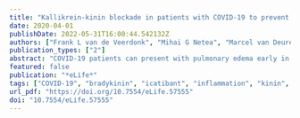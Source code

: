 ```yaml
---
title: "Kallikrein-kinin blockade in patients with COVID-19 to prevent acute respiratory distress syndrome"
date: 2020-04-01
publishDate: 2022-05-31T16:00:44.542132Z
authors: ["Frank L van de Veerdonk", "Mihai G Netea", "Marcel van Deuren", "Jos WM van der Meer", "Quirijn de Mast", "Roger J Brüggemann", "Hans van der Hoeven"]
publication_types: ["2"]
abstract: "COVID-19 patients can present with pulmonary edema early in disease. We propose that this is due to a local vascular problem because of activation of bradykinin 1 receptor (B1R) and B2R on endothelial cells in the lungs. SARS-CoV-2 enters the cell via ACE2 that next to its role in RAAS is needed to inactivate des-Arg9 bradykinin, the potent ligand of the B1R. Without ACE2 acting as a guardian to inactivate the ligands of B1R, the lung environment is prone for local vascular leakage leading to angioedema. Here, we hypothesize that a kinin-dependent local lung angioedema via B1R and eventually B2R is an important feature of COVID-19. We propose that blocking the B2R and inhibiting plasma kallikrein activity might have an ameliorating effect on early disease caused by COVID-19 and might prevent acute respiratory distress syndrome (ARDS). In addition, this pathway might indirectly be responsive to anti-inflammatory agents."
featured: false
publication: "*eLife*"
tags: ["COVID-19", "bradykinin", "icatibant", "inflammation", "kinin", "SARS"]
url_pdf: "https://doi.org/10.7554/eLife.57555"
doi: "10.7554/eLife.57555"
---
```


